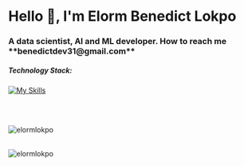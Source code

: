<h1 align="left">Hello 👋, I'm Elorm Benedict Lokpo</h1>
<h3 align="left">A data scientist, AI and ML developer. How to reach me **benedictdev31@gmail.com** </h3>



<h5>Technology Stack:</h5>

[![My Skills](https://skillicons.dev/icons?i=python,tensorflow,anaconda)](https://skillicons.dev) <br />


<br />

<br />


<p><img align="left" src="https://github-readme-streak-stats.herokuapp.com/?user=elormlokpo&theme=algolia" alt="elormlokpo" /></p>
<br /> <br />
<p><img align="left" src="https://github-readme-stats.vercel.app/api/top-langs?username=elormlokpo&show_icons=true&locale=en&layout=compact&theme=algolia" alt="elormlokpo" /></p>




